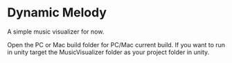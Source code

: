 # Dynamic Melody
A simple music visualizer for now.

Open the PC or Mac build folder for PC/Mac current build.  If you want to run in unity target the MusicVisualizer folder as your
project folder in unity.
